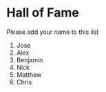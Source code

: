 # Hall of Fame
Please add your name to this list

1. Jose
2. Alex
3. Benjamin
4. Nick
5. Matthew
6. Chris
